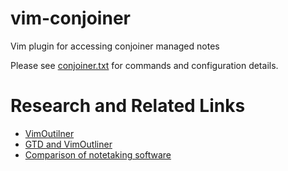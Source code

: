 vim-conjoiner
=============

Vim plugin for accessing conjoiner managed notes

Please see [conjoiner.txt](/doc/conjoiner.txt) for commands and configuration details.

Research and Related Links
==========================
* [VimOutilner](http://www.vimoutliner.org/)
* [GTD and VimOutliner](http://peterstuifzand.nl/gtd-vimoutliner.html)
* [Comparison of notetaking software](https://en.wikipedia.org/wiki/Comparison_of_notetaking_software)
